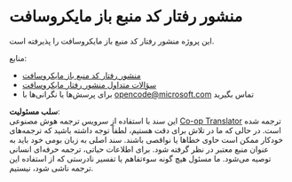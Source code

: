 <!--
CO_OP_TRANSLATOR_METADATA:
{
  "original_hash": "c06b12caf3c901eb3156e3dd5b0aea56",
  "translation_date": "2025-07-13T14:27:11+00:00",
  "source_file": "CODE_OF_CONDUCT.md",
  "language_code": "fa"
}
-->
# منشور رفتار کد منبع باز مایکروسافت

این پروژه منشور رفتار کد منبع باز مایکروسافت را پذیرفته است.

منابع:

- [منشور رفتار کد منبع باز مایکروسافت](https://opensource.microsoft.com/codeofconduct/)
- [سؤالات متداول منشور رفتار مایکروسافت](https://opensource.microsoft.com/codeofconduct/faq/)
- برای پرسش‌ها یا نگرانی‌ها با [opencode@microsoft.com](mailto:opencode@microsoft.com) تماس بگیرید

**سلب مسئولیت**:  
این سند با استفاده از سرویس ترجمه هوش مصنوعی [Co-op Translator](https://github.com/Azure/co-op-translator) ترجمه شده است. در حالی که ما در تلاش برای دقت هستیم، لطفاً توجه داشته باشید که ترجمه‌های خودکار ممکن است حاوی خطاها یا نواقصی باشند. سند اصلی به زبان بومی خود باید به عنوان منبع معتبر در نظر گرفته شود. برای اطلاعات حیاتی، ترجمه حرفه‌ای انسانی توصیه می‌شود. ما مسئول هیچ گونه سوءتفاهم یا تفسیر نادرستی که از استفاده این ترجمه ناشی شود، نیستیم.